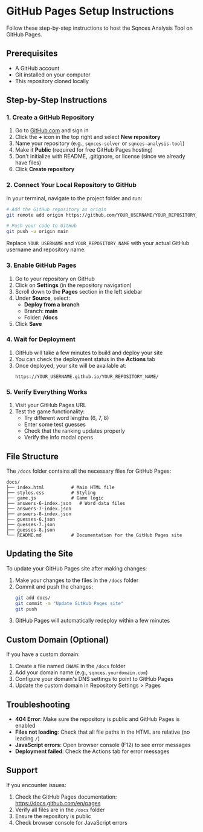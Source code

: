 # GitHub Pages Setup Instructions

Follow these step-by-step instructions to host the Sqnces Analysis Tool on GitHub Pages.

## Prerequisites
- A GitHub account
- Git installed on your computer
- This repository cloned locally

## Step-by-Step Instructions

### 1. Create a GitHub Repository

1. Go to [GitHub.com](https://github.com) and sign in
2. Click the **+** icon in the top right and select **New repository**
3. Name your repository (e.g., `sqnces-solver` or `sqnces-analysis-tool`)
4. Make it **Public** (required for free GitHub Pages hosting)
5. Don't initialize with README, .gitignore, or license (since we already have files)
6. Click **Create repository**

### 2. Connect Your Local Repository to GitHub

In your terminal, navigate to the project folder and run:

```bash
# Add the GitHub repository as origin
git remote add origin https://github.com/YOUR_USERNAME/YOUR_REPOSITORY_NAME.git

# Push your code to GitHub
git push -u origin main
```

Replace `YOUR_USERNAME` and `YOUR_REPOSITORY_NAME` with your actual GitHub username and repository name.

### 3. Enable GitHub Pages

1. Go to your repository on GitHub
2. Click on **Settings** (in the repository navigation)
3. Scroll down to the **Pages** section in the left sidebar
4. Under **Source**, select:
   - **Deploy from a branch**
   - Branch: **main**
   - Folder: **/docs**
5. Click **Save**

### 4. Wait for Deployment

1. GitHub will take a few minutes to build and deploy your site
2. You can check the deployment status in the **Actions** tab
3. Once deployed, your site will be available at:
   ```
   https://YOUR_USERNAME.github.io/YOUR_REPOSITORY_NAME/
   ```

### 5. Verify Everything Works

1. Visit your GitHub Pages URL
2. Test the game functionality:
   - Try different word lengths (6, 7, 8)
   - Enter some test guesses
   - Check that the ranking updates properly
   - Verify the info modal opens

## File Structure

The `/docs` folder contains all the necessary files for GitHub Pages:
```
docs/
├── index.html          # Main HTML file
├── styles.css          # Styling
├── game.js             # Game logic
├── answers-6-index.json   # Word data files
├── answers-7-index.json
├── answers-8-index.json
├── guesses-6.json
├── guesses-7.json
├── guesses-8.json
└── README.md           # Documentation for the GitHub Pages site
```

## Updating the Site

To update your GitHub Pages site after making changes:

1. Make your changes to the files in the `/docs` folder
2. Commit and push the changes:
   ```bash
   git add docs/
   git commit -m "Update GitHub Pages site"
   git push
   ```
3. GitHub Pages will automatically redeploy within a few minutes

## Custom Domain (Optional)

If you have a custom domain:

1. Create a file named `CNAME` in the `/docs` folder
2. Add your domain name (e.g., `sqnces.yourdomain.com`)
3. Configure your domain's DNS settings to point to GitHub Pages
4. Update the custom domain in Repository Settings > Pages

## Troubleshooting

- **404 Error**: Make sure the repository is public and GitHub Pages is enabled
- **Files not loading**: Check that all file paths in the HTML are relative (no leading `/`)
- **JavaScript errors**: Open browser console (F12) to see error messages
- **Deployment failed**: Check the Actions tab for error messages

## Support

If you encounter issues:
1. Check the GitHub Pages documentation: https://docs.github.com/en/pages
2. Verify all files are in the `/docs` folder
3. Ensure the repository is public
4. Check browser console for JavaScript errors